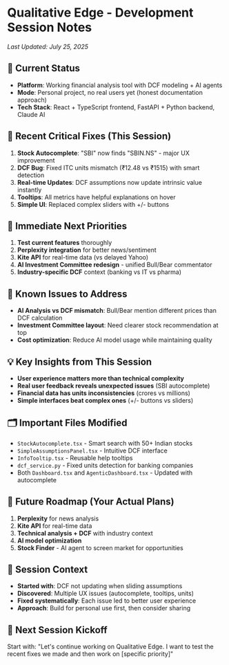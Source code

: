 # Qualitative Edge - Development Session Notes
*Last Updated: July 25, 2025*

## 🎯 Current Status
- **Platform**: Working financial analysis tool with DCF modeling + AI agents
- **Mode**: Personal project, no real users yet (honest documentation approach)
- **Tech Stack**: React + TypeScript frontend, FastAPI + Python backend, Claude AI

## 🚨 Recent Critical Fixes (This Session)
1. **Stock Autocomplete**: "SBI" now finds "SBIN.NS" - major UX improvement
2. **DCF Bug**: Fixed ITC units mismatch (₹12.48 vs ₹1515) with smart detection
3. **Real-time Updates**: DCF assumptions now update intrinsic value instantly
4. **Tooltips**: All metrics have helpful explanations on hover
5. **Simple UI**: Replaced complex sliders with +/- buttons

## 🔄 Immediate Next Priorities
1. **Test current features** thoroughly 
2. **Perplexity integration** for better news/sentiment
3. **Kite API** for real-time data (vs delayed Yahoo)
4. **AI Investment Committee redesign** - unified Bull/Bear commentator
5. **Industry-specific DCF** context (banking vs IT vs pharma)

## 🐛 Known Issues to Address
- **AI Analysis vs DCF mismatch**: Bull/Bear mention different prices than DCF calculation
- **Investment Committee layout**: Need clearer stock recommendation at top
- **Cost optimization**: Reduce AI model usage while maintaining quality

## 💡 Key Insights from This Session
- **User experience matters more than technical complexity**
- **Real user feedback reveals unexpected issues** (SBI autocomplete)
- **Financial data has units inconsistencies** (crores vs millions)
- **Simple interfaces beat complex ones** (+/- buttons vs sliders)

## 🗂️ Important Files Modified
- `StockAutocomplete.tsx` - Smart search with 50+ Indian stocks
- `SimpleAssumptionsPanel.tsx` - Intuitive DCF interface
- `InfoTooltip.tsx` - Reusable help tooltips
- `dcf_service.py` - Fixed units detection for banking companies
- Both `Dashboard.tsx` and `AgenticDashboard.tsx` - Updated with autocomplete

## 🎯 Future Roadmap (Your Actual Plans)
1. **Perplexity** for news analysis
2. **Kite API** for real-time data
3. **Technical analysis + DCF** with industry context
4. **AI model optimization**
5. **Stock Finder** - AI agent to screen market for opportunities

## 💭 Session Context
- **Started with**: DCF not updating when sliding assumptions
- **Discovered**: Multiple UX issues (autocomplete, tooltips, units)
- **Fixed systematically**: Each issue led to better user experience
- **Approach**: Build for personal use first, then consider sharing

## 🚀 Next Session Kickoff
Start with: "Let's continue working on Qualitative Edge. I want to test the recent fixes we made and then work on [specific priority]"